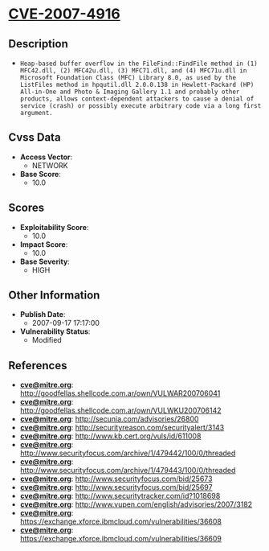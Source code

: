 
# [CVE-2007-4916](http://goodfellas.shellcode.com.ar/own/VULWAR200706041)

## Description

- `Heap-based buffer overflow in the FileFind::FindFile method in (1) MFC42.dll, (2) MFC42u.dll, (3) MFC71.dll, and (4) MFC71u.dll in Microsoft Foundation Class (MFC) Library 8.0, as used by the ListFiles method in hpqutil.dll 2.0.0.138 in Hewlett-Packard (HP) All-in-One and Photo & Imaging Gallery 1.1 and probably other products, allows context-dependent attackers to cause a denial of service (crash) or possibly execute arbitrary code via a long first argument.`

## Cvss Data

- **Access Vector**:
  - NETWORK
- **Base Score**:
  - 10.0

## Scores

- **Exploitability Score**:
  - 10.0
- **Impact Score**:
  - 10.0
- **Base Severity**:
  - HIGH

## Other Information

- **Publish Date**:
  - 2007-09-17 17:17:00
- **Vulnerability Status**:
  - Modified

## References

- **cve@mitre.org**: http://goodfellas.shellcode.com.ar/own/VULWAR200706041
- **cve@mitre.org**: http://goodfellas.shellcode.com.ar/own/VULWKU200706142
- **cve@mitre.org**: http://secunia.com/advisories/26800
- **cve@mitre.org**: http://securityreason.com/securityalert/3143
- **cve@mitre.org**: http://www.kb.cert.org/vuls/id/611008
- **cve@mitre.org**: http://www.securityfocus.com/archive/1/479442/100/0/threaded
- **cve@mitre.org**: http://www.securityfocus.com/archive/1/479443/100/0/threaded
- **cve@mitre.org**: http://www.securityfocus.com/bid/25673
- **cve@mitre.org**: http://www.securityfocus.com/bid/25697
- **cve@mitre.org**: http://www.securitytracker.com/id?1018698
- **cve@mitre.org**: http://www.vupen.com/english/advisories/2007/3182
- **cve@mitre.org**: https://exchange.xforce.ibmcloud.com/vulnerabilities/36608
- **cve@mitre.org**: https://exchange.xforce.ibmcloud.com/vulnerabilities/36609
